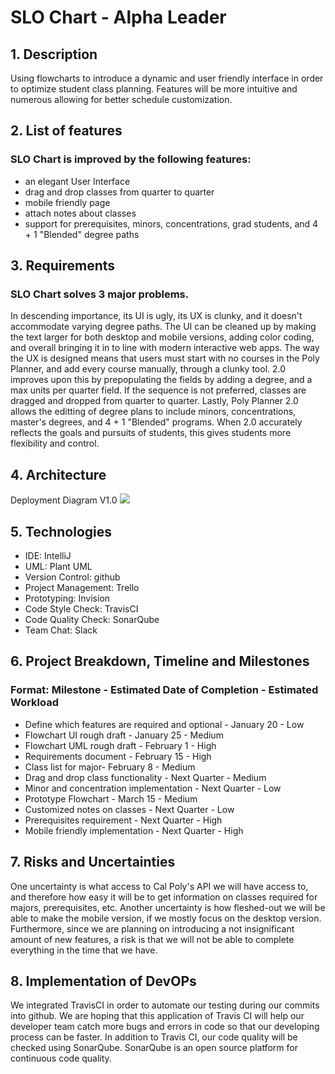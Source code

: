 # SLO Chart - Alpha Leader

## 1. Description

Using flowcharts to introduce a dynamic and user friendly interface in order to optimize student class planning. Features will be more intuitive and numerous allowing for better schedule customization.



## 2.	List of features

### SLO Chart is improved by the following features:

- an elegant User Interface
- drag and drop classes from quarter to quarter
- mobile friendly page
- attach notes about classes
- support for prerequisites, minors, concentrations, grad students, and 4 + 1 "Blended" degree paths

## 3.	Requirements 

### SLO Chart solves 3 major problems. 

In descending importance, its UI is ugly, its UX is clunky, and it doesn't accommodate varying degree paths. The UI can be cleaned up by making the text larger for both desktop and mobile versions, adding color coding, and overall bringing it in to line with modern interactive web apps. The way the UX is designed means that users must start with no courses in the Poly Planner, and add every course manually, through a clunky tool. 2.0 improves upon this by prepopulating the fields by adding a degree, and a max units per quarter field. If the sequence is not preferred, classes are dragged and dropped from quarter to quarter. Lastly, Poly Planner 2.0 allows the editting of degree plans to include minors, concentrations, master's degrees, and 4 + 1 "Blended" programs. When 2.0 accurately reflects the goals and pursuits of students, this gives students more flexibility and control.

## 4.	Architecture
Deployment Diagram V1.0
![](https://www.planttext.com/plantuml/img/IqaiIKnAB4vL2FRnT_Pm30g9Tm6ASENbfwGgE9QMPAJcbMGc9vRa5q64uAg2KulAKeku4fE1KWgbnK0cH460iq8rbuA20fYZ15VkM52Wf61ZarIKNmvKQsUdm5NB1TAbe5jQeAk0h8mBcQEWcvEQLgABvX9iAj0TXiR7K0Rs9Ognk4pY0W00)

## 5.	Technologies

- IDE: IntelliJ
- UML: Plant UML
- Version Control: github
- Project Management: Trello
- Prototyping: Invision
- Code Style Check: TravisCI
- Code Quality Check: SonarQube
- Team Chat: Slack

## 6.	Project Breakdown, Timeline and Milestones

### Format: Milestone - Estimated Date of Completion - Estimated Workload

- Define which features are required and optional - January 20 - Low
- Flowchart UI rough draft - January 25 - Medium
- Flowchart UML rough draft - February 1 - High
- Requirements document - February 15 - High
- Class list for major- February 8 - Medium
- Drag and drop class functionality - Next Quarter - Medium
- Minor and concentration implementation - Next Quarter - Low
- Prototype Flowchart - March 15 - Medium
- Customized notes on classes - Next Quarter - Low
- Prerequisites requirement - Next Quarter - High
- Mobile friendly implementation - Next Quarter - High

## 7.	Risks and Uncertainties

One uncertainty is what access to Cal Poly's API we will have access to, and therefore how easy it will be to get information on classes required for majors, prerequisites, etc.  Another uncertainty is how fleshed-out we will be able to make the mobile version, if we mostly focus on the desktop version.  Furthermore, since we are planning on introducing a not insignificant amount of new features, a risk is that we will not be able to complete everything in the time that we have.

## 8. Implementation of DevOPs

We integrated TravisCI in order to automate our testing during our commits into github. We are hoping that this application of Travis CI will help our developer team catch more bugs and errors in code so that our developing process can be faster. In addition to Travis CI, our code quality will be checked using SonarQube. SonarQube is an open source platform for continuous code quality. 

